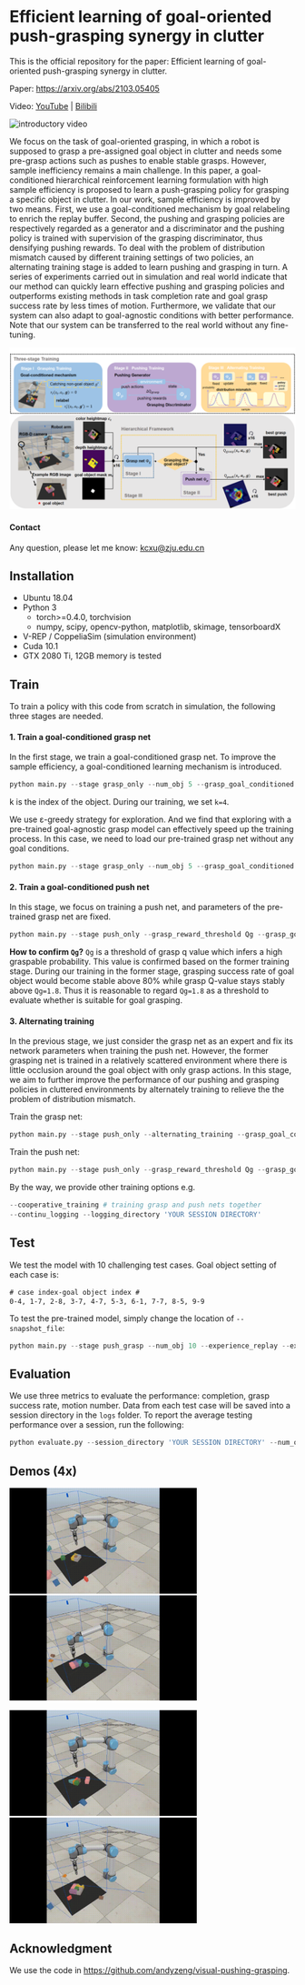 # Efficient learning of goal-oriented push-grasping synergy in clutter
This is the official repository for the paper: Efficient learning of goal-oriented push-grasping synergy in clutter.

Paper: https://arxiv.org/abs/2103.05405

Video:  [YouTube](https://www.youtube.com/watch?v=eebhyfbtmHA) | [Bilibili](https://www.bilibili.com/video/BV1sK4y1U7nJ/)

![introductory video](images/paper_video.gif)

We focus on the task of goal-oriented grasping, in which a robot is supposed to grasp a pre-assigned goal object in clutter and needs some pre-grasp actions such as pushes to enable stable grasps. However, sample inefficiency remains a main challenge. In this paper, a goal-conditioned hierarchical reinforcement learning formulation with high sample efficiency is proposed to learn a push-grasping policy for grasping a specific object in clutter. In our work, sample efficiency is improved by two means. First, we use a goal-conditioned mechanism by goal relabeling to enrich the replay buffer. Second, the pushing and grasping policies are respectively regarded as a generator and a discriminator and the pushing policy is trained with supervision of the grasping discriminator, thus densifying pushing rewards. To deal with the problem of distribution mismatch caused by different training settings of two policies, an alternating training stage is added to learn pushing and grasping in turn. A series of experiments carried out in simulation and real world indicate that our method can quickly learn effective pushing and grasping policies and outperforms existing methods in task completion rate and goal grasp success rate by less times of motion. Furthermore, we validate that our system can also adapt to goal-agnostic conditions with better performance. Note that our system can be transferred to the real world without any fine-tuning.

![system overview](images/system_hierarchical.png)

#### Contact

Any question, please let me know: kcxu@zju.edu.cn

## Installation

- Ubuntu 18.04
- Python 3
  - torch>=0.4.0, torchvision
  - numpy, scipy, opencv-python, matplotlib, skimage, tensorboardX
- V-REP / CoppeliaSim (simulation environment)
- Cuda 10.1
- GTX 2080 Ti, 12GB memory is tested

## Train

To train a policy with this code from scratch in simulation, the following three stages are needed.

#### 1. Train a goal-conditioned grasp net

In the first stage, we train a goal-conditioned grasp net. To improve the sample efficiency, a goal-conditioned learning mechanism is introduced. 

```python
python main.py --stage grasp_only --num_obj 5 --grasp_goal_conditioned --goal_conditioned --goal_obj_idx k --experience_replay --explore_rate_decay --save_visualizations
```

k is the index of the object. During our training, we set `k=4`.

We use  ε-greedy strategy for exploration. And we find that exploring with a pre-trained goal-agnostic grasp model can effectively speed up the training process. In this case, we need to load our pre-trained grasp net without any goal conditions.

```python
python main.py --stage grasp_only --num_obj 5 --grasp_goal_conditioned --goal_conditioned --goal_obj_idx k --experience_replay --explore_rate_decay --save_visualizations --grasp_explore --load_explore_snapshot --explore_snapshot_file 'DIRECTORY OF YOUR PRE-TRAINDE GOAL-AGNOSTIC GRASP NET'
```

#### 2. Train a goal-conditioned push net

In this stage, we focus on training a push net, and parameters of the pre-trained grasp net are fixed.

```python
python main.py --stage push_only --grasp_reward_threshold Qg --grasp_goal_conditioned --goal_conditioned --goal_obj_idx k --experience_replay --explore_rate_decay --save_visualizations  --load_snapshot --snapshot_file 'DIRECTORY OF YOUR PRE-TRAINDE GOAL-CONDITIONED GRASP NET' 
```

**How to confirm `Qg`?**  `Qg` is a threshold of grasp q value which infers a high graspable probability. This value is confirmed based on the former training stage. During our training in the former stage, grasping success rate of goal object would become stable above 80% while grasp Q-value stays stably above `Qg=1.8`. Thus it is reasonable to regard  `Qg=1.8` as a threshold to evaluate whether is suitable for goal grasping.

#### 3. Alternating training

In the previous stage, we just consider the grasp net as an expert and fix its network parameters when training the push net. However, the former grasping net is trained in a relatively scattered environment where there is little occlusion around the goal object with only grasp actions. In this stage, we aim to further improve the performance of our pushing and grasping policies in cluttered environments by alternately training to relieve the the problem of distribution mismatch.

Train the grasp net:

```python
python main.py --stage push_only --alternating_training --grasp_goal_conditioned --goal_conditioned --goal_obj_idx k --experience_replay --explore_rate_decay --save_visualizations  --load_snapshot --snapshot_file 'DIRECTORY OF YOUR PRE-TRAINDE GOAL-CONDITIONED PUSH-GRASP NET' 
```

Train the push net: 

```python
python main.py --stage push_only --grasp_reward_threshold Qg --grasp_goal_conditioned --goal_conditioned --goal_obj_idx k --experience_replay --explore_rate_decay --save_visualizations  --load_snapshot --snapshot_file 'DIRECTORY OF YOUR PRE-TRAINDE GOAL-CONDITIONED PUSH-GRASP NET' 
```

By the way, we provide other training options e.g.

```python
--cooperative_training # training grasp and push nets together
--continu_logging --logging_directory 'YOUR SESSION DIRECTORY'
```

## Test

We test the model with 10 challenging test cases. Goal object setting of each case is:

```
# case index-goal object index #
0-4, 1-7, 2-8, 3-7, 4-7, 5-3, 6-1, 7-7, 8-5, 9-9
```

To test the pre-trained model, simply change the location of `--snapshot_file`:

```python
python main.py --stage push_grasp --num_obj 10 --experience_replay --explore_rate_decay --is_testing --test_preset_cases --test_preset_file 'simulation/test-cases/test-10-obj-06.txt' --load_snapshot --snapshot_file 'YOUR SNAPSHOT FILE' --save_visualizations --grasp_goal_conditioned --goal_conditioned --goal_obj_idx 1 
```

## Evaluation

We use three metrics to evaluate the performance: completion, grasp success rate, motion number. Data from each test case will be saved into a session directory in the `logs` folder. To report the average testing performance over a session, run the following:

```python
python evaluate.py --session_directory 'YOUR SESSION DIRECTORY' --num_obj_complete 1
```

## Demos (4x)

<img src="images/a.gif" alt="a" width="330" /><img src="images/b.gif" alt="b" width="330" />

<img src="images/c.gif" alt="c" width="330" /><img src="images/d.gif" alt="d" width="330"/> 

## Acknowledgment

We use the code in https://github.com/andyzeng/visual-pushing-grasping.

